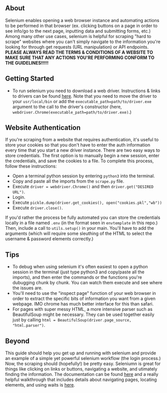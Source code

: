 ## About

Selenium enables opening a web browser instance and automating actions to be performed in that browser (ex. clicking buttons on a page in order to see info/go to the next page, inputting data and submitting forms, etc.) Among many other use cases, selenium is helpful for scraping "hard to scrape" websites where you can't simply navigate to the information you're looking for through get requests (URL manipulation) or API endpoints. **PLEASE ALWAYS READ THE TERMS & CONDITIONS OF A WEBSITE TO MAKE SURE THAT ANY ACTIONS YOU'RE PERFORMING CONFORM TO THE GUIDELINES!!!!!**

## Getting Started
- To run selenium you need to download a web driver. Instructions & links to drivers can be found [here](https://selenium-python.readthedocs.io/installation.html#drivers). Note that you need to move the driver to your `usr/local/bin` or add the `executable_path=path/to/driver.exe` argument to the call to the driver's constructor (here, `webdriver.Chrome(executable_path=path/to/driver.exe)`.)

## Website Authentication
If you're scraping from a website that requires authentication, it's useful to store your cookies so that you don't have to enter the auth information every time that you start a new driver instance. There are two easy ways to store credentials. The first option is to manually begin a new session, enter the credentials, and save the cookies to a file. To complete this process, follow these instructions: 

- Open a terminal python session by entering `python3` into the terminal.
- Copy and paste all the imports from the `scrape.py` file.
- Execute `driver = webdriver.Chrome()` and then `driver.get("DESIRED URL")`.
- Login.
- Execute `pickle.dump(driver.get_cookies(), open("cookies.pkl","wb"))`
- Execute `driver.close()`. 

If you'd rather the process be fully automated you can store the credentials locally in a file named `.env` (in the format seen in `envtemplate` in this repo.) Then, include a call to `utils.setup()` in your main. You'll have to add the arguments (which will require some sleuthing of the HTML to select the username & password elements correctly.)

## Tips
- To debug when using selenium it's often easiest to open a python session in the terminal (just type python3 and copy/paste all the imports), and then enter the commands or the functions you're dubugging chunk by chunk. You can watch them execute and see where the issues are.
- You'll need to use the "inspect page" function of your web browser in order to extract the specific bits of information you want from a given webpage. IMO chrome has much better interface for this than safari.
- For pages with super messy HTML, a more intensive parser such as BeautifulSoup might be necessary. They can be used together easily just by calling `html = BeautifulSoup(driver.page_source, "html.parser")`.

## Beyond
This guide should help you get up and running with selenium and provide an example of a simple yet powerful selenium workflow (the login process.) Now, the scraping should (hopefully!) be pretty easy. Seleniumn is great for things like clicking on links or buttons, navigating a website, and utimately finding the information. The documentation can be found [here](https://www.selenium.dev/selenium/docs/api/py/api.html) and a really helpful walkthrough that includes details about navigating pages, locating elements, and using waits is [here](https://selenium-python.readthedocs.io/navigating.html). 
